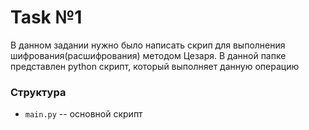 # Task №1
В данном задании нужно было написать скрип для выполнения шифрования(расшифрования) методом Цезаря.
В данной папке представлен python скрипт, который выполняет данную операцию
### Структура
* `main.py` -- основной скрипт  